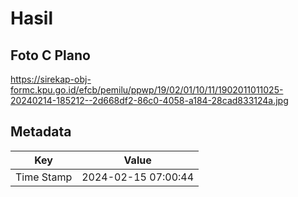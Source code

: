 # Hasil

## Foto C Plano

https://sirekap-obj-formc.kpu.go.id/efcb/pemilu/ppwp/19/02/01/10/11/1902011011025-20240214-185212--2d668df2-86c0-4058-a184-28cad833124a.jpg


## Metadata

| Key        | Value               |
| ---------- | ------------------- |
| Time Stamp | 2024-02-15 07:00:44 |



